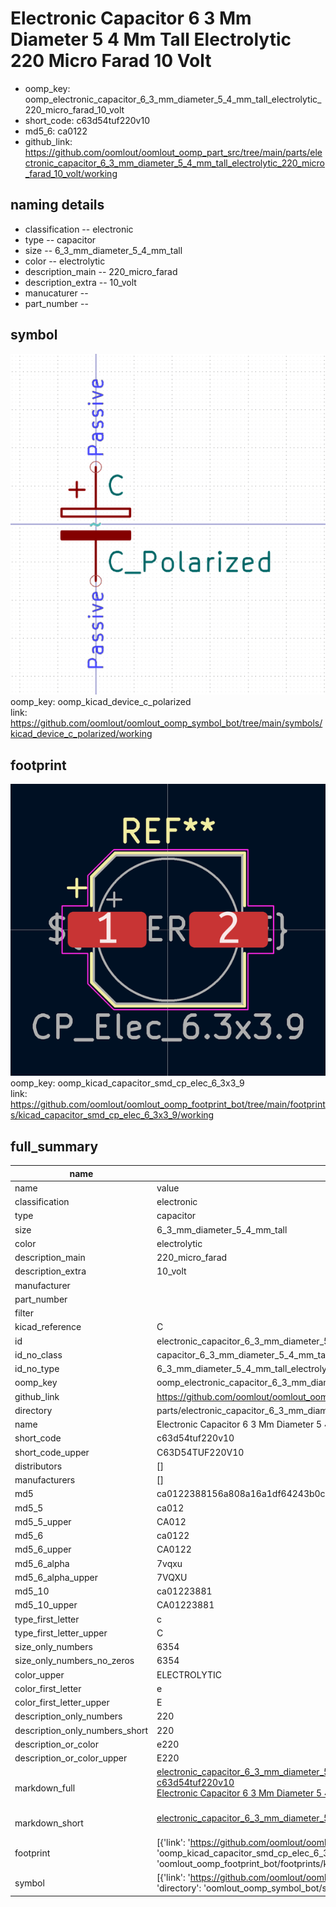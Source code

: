 # Electronic Capacitor 6 3 Mm Diameter 5 4 Mm Tall Electrolytic 220 Micro Farad 10 Volt

  
* oomp_key: oomp_electronic_capacitor_6_3_mm_diameter_5_4_mm_tall_electrolytic_220_micro_farad_10_volt 
* short_code: c63d54tuf220v10
* md5_6: ca0122  
* github_link: https://github.com/oomlout/oomlout_oomp_part_src/tree/main/parts/electronic_capacitor_6_3_mm_diameter_5_4_mm_tall_electrolytic_220_micro_farad_10_volt/working  
## naming details
* classification -- electronic
* type -- capacitor
* size -- 6_3_mm_diameter_5_4_mm_tall
* color -- electrolytic
* description_main -- 220_micro_farad
* description_extra -- 10_volt
* manucaturer -- 
* part_number -- 



## symbol

![](symbol/0/working/working_600.png)  
oomp_key: oomp_kicad_device_c_polarized  
link: https://github.com/oomlout/oomlout_oomp_symbol_bot/tree/main/symbols/kicad_device_c_polarized/working  

## footprint

![](footprint/0/working/working_600.png)  
oomp_key: oomp_kicad_capacitor_smd_cp_elec_6_3x3_9  
link: https://github.com/oomlout/oomlout_oomp_footprint_bot/tree/main/footprints/kicad_capacitor_smd_cp_elec_6_3x3_9/working  

## full_summary
| name | value | 
| --- | --- | 
| name | value | 
| classification | electronic | 
| type | capacitor | 
| size | 6_3_mm_diameter_5_4_mm_tall | 
| color | electrolytic | 
| description_main | 220_micro_farad | 
| description_extra | 10_volt | 
| manufacturer |  | 
| part_number |  | 
| filter |  | 
| kicad_reference | C | 
| id | electronic_capacitor_6_3_mm_diameter_5_4_mm_tall_electrolytic_220_micro_farad_10_volt | 
| id_no_class | capacitor_6_3_mm_diameter_5_4_mm_tall_electrolytic_220_micro_farad_10_volt | 
| id_no_type | 6_3_mm_diameter_5_4_mm_tall_electrolytic_220_micro_farad_10_volt | 
| oomp_key | oomp_electronic_capacitor_6_3_mm_diameter_5_4_mm_tall_electrolytic_220_micro_farad_10_volt | 
| github_link | https://github.com/oomlout/oomlout_oomp_part_src/tree/main/parts/electronic_capacitor_6_3_mm_diameter_5_4_mm_tall_electrolytic_220_micro_farad_10_volt/working | 
| directory | parts/electronic_capacitor_6_3_mm_diameter_5_4_mm_tall_electrolytic_220_micro_farad_10_volt | 
| name | Electronic Capacitor 6 3 Mm Diameter 5 4 Mm Tall Electrolytic 220 Micro Farad 10 Volt | 
| short_code | c63d54tuf220v10 | 
| short_code_upper | C63D54TUF220V10 | 
| distributors | [] | 
| manufacturers | [] | 
| md5 | ca0122388156a808a16a1df64243b0c1 | 
| md5_5 | ca012 | 
| md5_5_upper | CA012 | 
| md5_6 | ca0122 | 
| md5_6_upper | CA0122 | 
| md5_6_alpha | 7vqxu | 
| md5_6_alpha_upper | 7VQXU | 
| md5_10 | ca01223881 | 
| md5_10_upper | CA01223881 | 
| type_first_letter | c | 
| type_first_letter_upper | C | 
| size_only_numbers | 6354 | 
| size_only_numbers_no_zeros | 6354 | 
| color_upper | ELECTROLYTIC | 
| color_first_letter | e | 
| color_first_letter_upper | E | 
| description_only_numbers | 220 | 
| description_only_numbers_short | 220 | 
| description_or_color | e220 | 
| description_or_color_upper | E220 | 
| markdown_full | [electronic_capacitor_6_3_mm_diameter_5_4_mm_tall_electrolytic_220_micro_farad_10_volt](https://github.com/oomlout/oomlout_oomp_part_src/tree/main/parts/electronic_capacitor_6_3_mm_diameter_5_4_mm_tall_electrolytic_220_micro_farad_10_volt/working)<br>[c63d54tuf220v10](https://github.com/oomlout/oomlout_oomp_part_src/tree/main/parts/electronic_capacitor_6_3_mm_diameter_5_4_mm_tall_electrolytic_220_micro_farad_10_volt/working)<br>[Electronic Capacitor 6 3 Mm Diameter 5 4 Mm Tall Electrolytic 220 Micro Farad 10 Volt](https://github.com/oomlout/oomlout_oomp_part_src/tree/main/parts/electronic_capacitor_6_3_mm_diameter_5_4_mm_tall_electrolytic_220_micro_farad_10_volt/working)<br><br> | 
| markdown_short | [electronic_capacitor_6_3_mm_diameter_5_4_mm_tall_electrolytic_220_micro_farad_10_volt](https://github.com/oomlout/oomlout_oomp_part_src/tree/main/parts/electronic_capacitor_6_3_mm_diameter_5_4_mm_tall_electrolytic_220_micro_farad_10_volt/working)<br><br> | 
| footprint | [{'link': 'https://github.com/oomlout/oomlout_oomp_footprint_bot/tree/main/foootprntss/kicad_capacitor_smd_cp_elec_6_3x3_9', 'oomp_key': 'oomp_kicad_capacitor_smd_cp_elec_6_3x3_9', 'directory': 'oomlout_oomp_footprint_bot/footprints/kicad_capacitor_smd_cp_elec_6_3x3_9//working/working.kicad_mod'}] | 
| symbol | [{'link': 'https://github.com/oomlout/oomlout_oomp_symbol_bot/tree/main/symbols/kicad_device_c_polarized', 'oomp_key': 'oomp_kicad_device_c_polarized', 'directory': 'oomlout_oomp_symbol_bot/symbols/kicad_device_c_polarized//working/working.kicad_sym'}] | 
